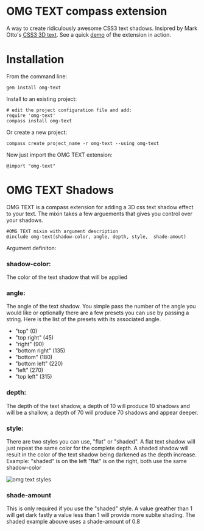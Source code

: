 OMG TEXT compass extension
==========================

A way to create ridiculously awesome CSS3 text shadows. 
Insipred by Mark Otto's [CSS3 3D text](http://www.markdotto.com/2011/01/05/3d-text-using-just-css/). See a quick [demo](http://dl.dropbox.com/u/1274637/omg-text-example/omg-text.html) of the extension in action.

Installation
============

From the command line:

    gem install omg-text

Install to an existing project:

    # edit the project configuration file and add:
    require 'omg-text'
    compass install omg-text
    
Or create a new project:

    compass create project_name -r omg-text --using omg-text 

Now just import the OMG TEXT extension: 

    @import "omg-text"



OMG TEXT Shadows
================

OMG TEXT is a compass extension for adding a 3D css text shadow effect to your text.
The mixin takes a few arguements that gives you control over your shadows.  
    
    #OMG TEXT mixin with argument description
    @include omg-text(shadow-color, angle, depth, style,  shade-amout)     

Argument definiton:

### shadow-color: 

The color of the text shadow that will be applied

### angle:

The angle of the text shadow. You simple pass the number of the angle you would like or optionally there are a few presets you can use by passing a string. Here is the list of the presets with its associated angle.

* "top" (0)
* "top right" (45)
* "right" (90)
* "bottom right" (135)
* "bottom" (180)
* "bottom left" (220)
* "left" (270)
* "top left" (315) 

### depth:

The depth of the text shadow, a depth of 10 will produce 10 shadows and will be a shallow, a depth of 70 will produce 70 shadows and appear deeper. 

### style:

There are two styles you can use, "flat" or "shaded". A flat text shadow will just repeat the same color for the complete depth. A shaded shadow will result in the color of the text shadow being darkened as the depth increase. Example: "shaded" is on the left "flat" is on the right, both use the same shadow-color

![omg text styles](http://dl.dropbox.com/u/1274637/omg-shaded-flat.png) 

### shade-amount

This is only required if you use the "shaded" style. A value greather than 1 will get dark fastly a value less than 1 will provide more sublte shading. The shaded example abouve uses a shade-amount of 0.8 

